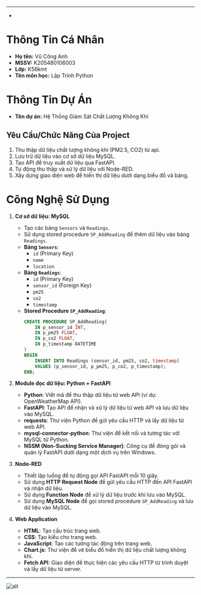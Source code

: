 

---
-
# Thông Tin Cá Nhân

- **Họ tên:** Vũ Công Anh
- **MSSV:** K205480106003
- **Lớp:** K56kmt
- **Tên môn học:** Lập Trình Python

# Thông Tin Dự Án

- **Tên dự án:** Hệ Thống Giám Sát Chất Lượng Không Khí

## Yêu Cầu/Chức Năng Của Project
1. Thu thập dữ liệu chất lượng không khí (PM2.5, CO2) từ api.
2. Lưu trữ dữ liệu vào cơ sở dữ liệu MySQL.
3. Tạo API để truy xuất dữ liệu qua FastAPI.
4. Tự động thu thập và xử lý dữ liệu với Node-RED.
5. Xây dựng giao diện web để hiển thị dữ liệu dưới dạng biểu đồ và bảng.

# Công Nghệ Sử Dụng

1. **Cơ sở dữ liệu: MySQL**
   - Tạo các bảng `Sensors` và `Readings`.
   - Sử dụng stored procedure `SP_AddReading` để thêm dữ liệu vào bảng `Readings`.
   - **Bảng `Sensors`**:
     - `id` (Primary Key)
     - `name`
     - `location`
   - **Bảng `Readings`**:
     - `id` (Primary Key)
     - `sensor_id` (Foreign Key)
     - `pm25`
     - `co2`
     - `timestamp`
   - **Stored Procedure `SP_AddReading`**:
     ```sql
     CREATE PROCEDURE SP_AddReading(
         IN p_sensor_id INT,
         IN p_pm25 FLOAT,
         IN p_co2 FLOAT,
         IN p_timestamp DATETIME
     )
     BEGIN
         INSERT INTO Readings (sensor_id, pm25, co2, timestamp)
         VALUES (p_sensor_id, p_pm25, p_co2, p_timestamp);
     END;
     ```

2. **Module đọc dữ liệu: Python + FastAPI**
   - **Python**: Viết mã để thu thập dữ liệu từ web API (ví dụ: OpenWeatherMap API).
   - **FastAPI**: Tạo API để nhận và xử lý dữ liệu từ web API và lưu dữ liệu vào MySQL.
   - **requests**: Thư viện Python để gửi yêu cầu HTTP và lấy dữ liệu từ web API.
   - **mysql-connector-python**: Thư viện để kết nối và tương tác với MySQL từ Python.
   - **NSSM (Non-Sucking Service Manager)**: Công cụ để đóng gói và quản lý FastAPI dưới dạng một dịch vụ trên Windows.

3. **Node-RED**
   - Thiết lập luồng để tự động gọi API FastAPI mỗi 10 giây.
   - Sử dụng **HTTP Request Node** để gửi yêu cầu HTTP đến API FastAPI và nhận dữ liệu.
   - Sử dụng **Function Node** để xử lý dữ liệu trước khi lưu vào MySQL.
   - Sử dụng **MySQL Node** để gọi stored procedure `SP_AddReading` và lưu dữ liệu vào MySQL.

4. **Web Application**
   - **HTML**: Tạo cấu trúc trang web.
   - **CSS**: Tạo kiểu cho trang web.
   - **JavaScript**: Tạo các tương tác động trên trang web.
   - **Chart.js**: Thư viện để vẽ biểu đồ hiển thị dữ liệu chất lượng không khí.
   - **Fetch API**: Giao diện để thực hiện các yêu cầu HTTP từ trình duyệt và lấy dữ liệu từ server.

---


![alt](file:///C:/Users/chinh/Downloads/1.png)
